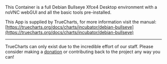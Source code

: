 This Container is a full Debian Bullseye Xfce4 Desktop environment with a noVNC webGUI and all the basic tools pre-installed.


This App is supplied by TrueCharts, for more information visit the manual: [https://truecharts.org/docs/charts/incubator/debian-bullseye](https://truecharts.org/docs/charts/incubator/debian-bullseye)

---

TrueCharts can only exist due to the incredible effort of our staff.
Please consider making a [donation](https://truecharts.org/docs/about/sponsor) or contributing back to the project any way you can!

